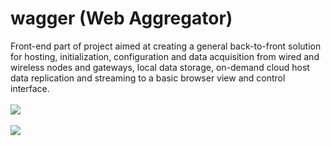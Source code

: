 # wagger (Web Aggregator)
Front-end part of project aimed at creating a general back-to-front solution for hosting, initialization, configuration and data acquisition from wired and wireless nodes and gateways, local data storage, on-demand cloud host data replication and streaming to a basic browser view and control interface.
<br><br>
[![](https://drive.google.com/uc?export=view&id=1hE8TcAl5VEDyHfAsqux7QceFkRrCJTdY)](https://drive.google.com/uc?export=view&id=1D-FsUaLIGC_kvwJi002GezC3-dXiR3s_)
<br><br>
![](https://drive.google.com/uc?export=view&id=1_XW1AsnzInHiY0-gDulsPuXiKTpd_HJ_)
<dl>
  <!-- <dt>Definition list</dt> -->
  <!-- <dd>Is something people use sometimes.</dd> -->
  <!-- <dt>Markdown in HTML</dt> -->
  <!-- <dd>Use HTML <em>tags</em>.</dd> -->
</dl>
